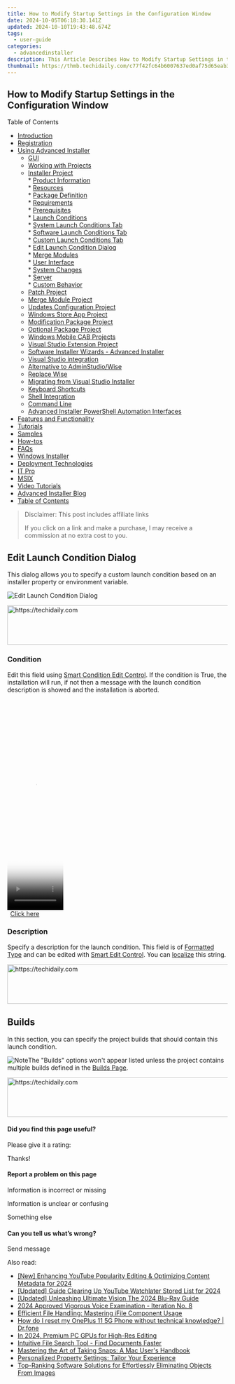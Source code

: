 ```yaml
---
title: How to Modify Startup Settings in the Configuration Window
date: 2024-10-05T06:18:30.141Z
updated: 2024-10-10T19:43:48.674Z
tags:
  - user-guide
categories:
  - advancedinstaller
description: This Article Describes How to Modify Startup Settings in the Configuration Window
thumbnail: https://thmb.techidaily.com/c77f42fc64b6007637ed0af75d65eab3269f8768c72afbf1c512e303a34ac930.jpg
---
```


## How to Modify Startup Settings in the Configuration Window

Table of Contents

* [Introduction](https://tools.techidaily.com/advancedinstaller/products/)
* [Registration](https://tools.techidaily.com/advancedinstaller/products/)
* [Using Advanced Installer](https://tools.techidaily.com/advancedinstaller/products/)  
   * [GUI](https://tools.techidaily.com/advancedinstaller/products/)  
   * [Working with Projects](https://tools.techidaily.com/advancedinstaller/products/)  
   * [Installer Project](https://tools.techidaily.com/advancedinstaller/products/)  
         * [Product Information](https://tools.techidaily.com/advancedinstaller/products/)  
         * [Resources](https://tools.techidaily.com/advancedinstaller/products/)  
         * [Package Definition](https://tools.techidaily.com/advancedinstaller/products/)  
         * [Requirements](https://tools.techidaily.com/advancedinstaller/products/)  
                  * [Prerequisites](https://tools.techidaily.com/advancedinstaller/products/)  
                  * [Launch Conditions](https://tools.techidaily.com/advancedinstaller/products/)  
                              * [System Launch Conditions Tab](https://tools.techidaily.com/advancedinstaller/products/)  
                              * [Software Launch Conditions Tab](https://tools.techidaily.com/advancedinstaller/products/)  
                              * [Custom Launch Conditions Tab](https://tools.techidaily.com/advancedinstaller/products/)  
                                             * [Edit Launch Condition Dialog](https://tools.techidaily.com/advancedinstaller/products/)  
                  * [Merge Modules](https://tools.techidaily.com/advancedinstaller/products/)  
         * [User Interface](https://tools.techidaily.com/advancedinstaller/products/)  
         * [System Changes](https://tools.techidaily.com/advancedinstaller/products/)  
         * [Server](https://tools.techidaily.com/advancedinstaller/products/)  
         * [Custom Behavior](https://tools.techidaily.com/advancedinstaller/products/)  
   * [Patch Project](https://tools.techidaily.com/advancedinstaller/products/)  
   * [Merge Module Project](https://tools.techidaily.com/advancedinstaller/products/)  
   * [Updates Configuration Project](https://tools.techidaily.com/advancedinstaller/products/)  
   * [Windows Store App Project](https://tools.techidaily.com/advancedinstaller/products/)  
   * [Modification Package Project](https://tools.techidaily.com/advancedinstaller/products/)  
   * [Optional Package Project](https://tools.techidaily.com/advancedinstaller/products/)  
   * [Windows Mobile CAB Projects](https://tools.techidaily.com/advancedinstaller/products/)  
   * [Visual Studio Extension Project](https://tools.techidaily.com/advancedinstaller/products/)  
   * [Software Installer Wizards - Advanced Installer](https://tools.techidaily.com/advancedinstaller/products/)  
   * [Visual Studio integration](https://tools.techidaily.com/advancedinstaller/products/)  
   * [Alternative to AdminStudio/Wise](https://tools.techidaily.com/advancedinstaller/products/)  
   * [Replace Wise](https://tools.techidaily.com/advancedinstaller/products/)  
   * [Migrating from Visual Studio Installer](https://tools.techidaily.com/advancedinstaller/products/)  
   * [Keyboard Shortcuts](https://tools.techidaily.com/advancedinstaller/products/)  
   * [Shell Integration](https://tools.techidaily.com/advancedinstaller/products/)  
   * [Command Line](https://tools.techidaily.com/advancedinstaller/products/)  
   * [Advanced Installer PowerShell Automation Interfaces](https://tools.techidaily.com/advancedinstaller/products/)
* [Features and Functionality](https://tools.techidaily.com/advancedinstaller/products/)
* [Tutorials](https://tools.techidaily.com/advancedinstaller/products/)
* [Samples](https://tools.techidaily.com/advancedinstaller/products/)
* [How-tos](https://tools.techidaily.com/advancedinstaller/products/)
* [FAQs](https://tools.techidaily.com/advancedinstaller/products/)
* [Windows Installer](https://tools.techidaily.com/advancedinstaller/products/)
* [Deployment Technologies](https://tools.techidaily.com/advancedinstaller/products/)
* [IT Pro](https://tools.techidaily.com/advancedinstaller/products/)
* [MSIX](https://tools.techidaily.com/advancedinstaller/products/)
* [Video Tutorials](https://tools.techidaily.com/advancedinstaller/products/)
* [Advanced Installer Blog](https://tools.techidaily.com/advancedinstaller/products/)
* [Table of Contents](https://tools.techidaily.com/advancedinstaller/products/)

>  Disclaimer: This post includes affiliate links
>
>  If you click on a link and make a purchase, I may receive a commission at no extra cost to you.
>

## Edit Launch Condition Dialog

This dialog allows you to specify a custom launch condition based on an installer property or environment variable.

![Edit Launch Condition Dialog](https://cdn.advancedinstaller.com/img/dialog/edit-launch-condition.png "Edit Launch Condition Dialog")  

<!-- affiliate ads begin -->
<a href="https://appsumo.8odi.net/c/5597632/2049363/7443" target="_top" id="2049363">
  <img src="//a.impactradius-go.com/display-ad/7443-2049363" border="0" alt="https://techidaily.com" width="728" height="90"/>
</a>
<img height="0" width="0" src="https://appsumo.8odi.net/i/5597632/2049363/7443" style="position:absolute;visibility:hidden;" border="0" />
<!-- affiliate ads end -->

### Condition

Edit this field using [Smart Condition Edit Control](https://tools.techidaily.com/advancedinstaller/products/). If the condition is True, the installation will run, if not then a message with the launch condition description is showed and the installation is aborted.

<!-- affiliate ads begin -->
<span id="1993654">
					<video width="128" height="480" style="cursor:pointer"
           poster="//a.impactradius-go.com/display-clicktoplayimage/1993654.png"
           onclick="if(!this.playClicked){this.play();this.setAttribute('controls',true);this.playClicked=true;}">
	   <source src="//a.impactradius-go.com/display-ad/22993-1993654">
	   <img src="//a.impactradius-go.com/display-clicktoplayimage/1993654.png" style="border: none; height: 100%; width: 100%; object-fit: contain">
	</video>
	<div style="width:80px;text-align:center"><a href="javascript:window.open(decodeURIComponent('https%3A%2F%2Fhomestyler.sjv.io%2Fc%2F5597632%2F1993654%2F22993'), '_blank');void(0);">Click here</a></div>
</span>
<img height="0" width="0" src="https://imp.pxf.io/i/5597632/1993654/22993" style="position:absolute;visibility:hidden;" border="0" />
<!-- affiliate ads end -->

### Description

Specify a description for the launch condition. This field is of [Formatted Type](https://tools.techidaily.com/advancedinstaller/products/) and can be edited with [Smart Edit Control](https://tools.techidaily.com/advancedinstaller/products/). You can [localize](https://tools.techidaily.com/advancedinstaller/products/) this string.

<!-- affiliate ads begin -->
<a href="https://ursime.pxf.io/c/5597632/2136545/16384" target="_top" id="2136545">
  <img src="//a.impactradius-go.com/display-ad/16384-2136545" border="0" alt="https://techidaily.com" width="728" height="90"/>
</a>
<img height="0" width="0" src="https://ursime.pxf.io/i/5597632/2136545/16384" style="position:absolute;visibility:hidden;" border="0" />
<!-- affiliate ads end -->

## Builds

In this section, you can specify the project builds that should contain this launch condition.

![Note](https://cdn.advancedinstaller.com/svg/common/IconMessageNote.svg)The "Builds" options won't appear listed unless the project contains multiple builds defined in the [Builds Page](https://tools.techidaily.com/advancedinstaller/products/).

<!-- affiliate ads begin -->
<a href="https://united.elfm.net/c/5597632/2139563/4704" target="_top" id="2139563">
  <img src="//a.impactradius-go.com/display-ad/4704-2139563" border="0" alt="https://techidaily.com" width="728" height="90"/>
</a>
<img height="0" width="0" src="https://united.elfm.net/i/5597632/2139563/4704" style="position:absolute;visibility:hidden;" border="0" />
<!-- affiliate ads end -->

#### Did you find this page useful?

Please give it a rating:

 Thanks!

#### Report a problem on this page

Information is incorrect or missing

Information is unclear or confusing

Something else

#### Can you tell us what’s wrong?

Send message

<ins class="adsbygoogle"
     style="display:block"
     data-ad-format="autorelaxed"
     data-ad-client="ca-pub-7571918770474297"
     data-ad-slot="1223367746"></ins>

<ins class="adsbygoogle"
     style="display:block"
     data-ad-client="ca-pub-7571918770474297"
     data-ad-slot="8358498916"
     data-ad-format="auto"
     data-full-width-responsive="true"></ins>

<span class="atpl-alsoreadstyle">Also read:</span>
<div><ul>
<li><a href="https://youtube-lab.techidaily.com/nhancing-youtube-popularity-editing-and-optimizing-content-metadata-for-2024/"><u>[New] Enhancing YouTube Popularity Editing & Optimizing Content Metadata for 2024</u></a></li>
<li><a href="https://youtube-web.techidaily.com/ed-guide-clearing-up-youtube-watchlater-stored-list-for-2024/"><u>[Updated] Guide Clearing Up YouTube Watchlater Stored List for 2024</u></a></li>
<li><a href="https://fox-helps.techidaily.com/updated-unleashing-ultimate-vision-the-2024-blu-ray-guide/"><u>[Updated] Unleashing Ultimate Vision The 2024 Blu-Ray Guide</u></a></li>
<li><a href="https://screen-sharing-recording.techidaily.com/2024-approved-vigorous-voice-examination-iteration-no-8/"><u>2024 Approved Vigorous Voice Examination - Iteration No. 8</u></a></li>
<li><a href="https://fox-search.techidaily.com/efficient-file-handling-mastering-ifile-component-usage/"><u>Efficient File Handling: Mastering iFile Component Usage</u></a></li>
<li><a href="https://techidaily.com/how-do-i-reset-my-oneplus-11-5g-phone-without-technical-knowledge-drfone-by-drfone-reset-android-reset-android/"><u>How do I reset my OnePlus 11 5G Phone without technical knowledge? | Dr.fone</u></a></li>
<li><a href="https://extra-guidance.techidaily.com/in-2024-premium-pc-gpus-for-high-res-editing/"><u>In 2024, Premium PC GPUs for High-Res Editing</u></a></li>
<li><a href="https://fox-search.techidaily.com/intuitive-file-search-tool-find-documents-faster/"><u>Intuitive File Search Tool - Find Documents Faster</u></a></li>
<li><a href="https://fox-search.techidaily.com/mastering-the-art-of-taking-snaps-a-mac-users-handbook/"><u>Mastering the Art of Taking Snaps: A Mac User's Handbook</u></a></li>
<li><a href="https://fox-search.techidaily.com/personalized-property-settings-tailor-your-experience/"><u>Personalized Property Settings: Tailor Your Experience</u></a></li>
<li><a href="https://fox-search.techidaily.com/top-ranking-software-solutions-for-effortlessly-eliminating-objects-from-images/"><u>Top-Ranking Software Solutions for Effortlessly Eliminating Objects From Images</u></a></li>
</ul></div>

